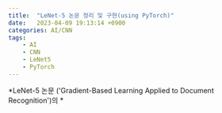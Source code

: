 ```yaml
---
title:  "LeNet-5 논문 정리 및 구현(using PyTorch)"
date:   2023-04-09 19:13:14 +0900
categories: AI/CNN
tags:
    - AI
    - CNN
    - LeNet5
    - PyTorch
---
```


*LeNet-5 논문 ('Gradient-Based Learning Applied to Document Recognition')의 *